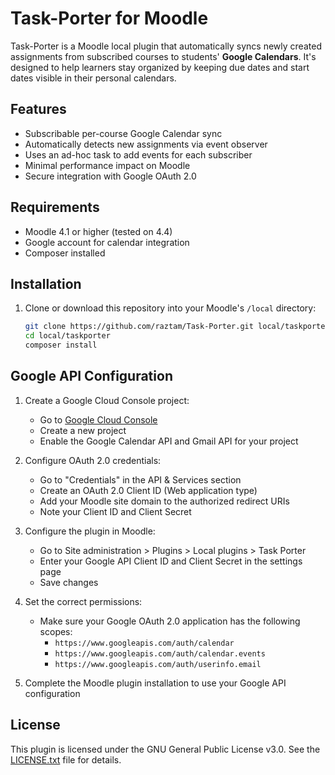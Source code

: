 # Task-Porter for Moodle

Task-Porter is a Moodle local plugin that automatically syncs newly created assignments from subscribed courses to students' **Google Calendars**. It's designed to help learners stay organized by keeping due dates and start dates visible in their personal calendars.

## Features

- Subscribable per-course Google Calendar sync
- Automatically detects new assignments via event observer
- Uses an ad-hoc task to add events for each subscriber
- Minimal performance impact on Moodle
- Secure integration with Google OAuth 2.0

## Requirements

- Moodle 4.1 or higher (tested on 4.4)
- Google account for calendar integration
- Composer installed

## Installation

1. Clone or download this repository into your Moodle's `/local` directory:
   ```bash
   git clone https://github.com/raztam/Task-Porter.git local/taskporter
   cd local/taskporter
   composer install
   ```

## Google API Configuration

1. Create a Google Cloud Console project:

   - Go to [Google Cloud Console](https://console.cloud.google.com/)
   - Create a new project
   - Enable the Google Calendar API and Gmail API for your project

2. Configure OAuth 2.0 credentials:

   - Go to "Credentials" in the API & Services section
   - Create an OAuth 2.0 Client ID (Web application type)
   - Add your Moodle site domain to the authorized redirect URIs
   - Note your Client ID and Client Secret

3. Configure the plugin in Moodle:

   - Go to Site administration > Plugins > Local plugins > Task Porter
   - Enter your Google API Client ID and Client Secret in the settings page
   - Save changes

4. Set the correct permissions:

   - Make sure your Google OAuth 2.0 application has the following scopes:
     - `https://www.googleapis.com/auth/calendar`
     - `https://www.googleapis.com/auth/calendar.events`
     - `https://www.googleapis.com/auth/userinfo.email`

5. Complete the Moodle plugin installation to use your Google API configuration

## License

This plugin is licensed under the GNU General Public License v3.0.
See the [LICENSE.txt](LICENSE.txt) file for details.
